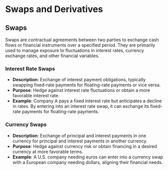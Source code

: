 
# Swaps and Derivatives

## Swaps

Swaps are contractual agreements between two parties to exchange cash flows or financial instruments over a specified period. They are primarily used to manage exposure to fluctuations in interest rates, currency exchange rates, and other financial variables.

### Interest Rate Swaps
- **Description**: Exchange of interest payment obligations, typically swapping fixed-rate payments for floating-rate payments or vice versa.
- **Purpose**: Hedge against interest rate fluctuations or obtain a more favorable interest rate.
- **Example**: Company A pays a fixed interest rate but anticipates a decline in rates. By entering into an interest rate swap, it can exchange its fixed-rate payments for floating-rate payments.

### Currency Swaps
- **Description**: Exchange of principal and interest payments in one currency for principal and interest payments in another currency.
- **Purpose**: Hedge against currency risk or obtain financing in a desired currency at more favorable terms.
- **Example**: A U.S. company needing euros can enter into a currency swap with a European company needing dollars, aligning their financial needs.
